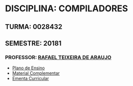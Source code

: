 # DISCIPLINA: COMPILADORES

## TURMA: 0028432 

## SEMESTRE: 20181

### PROFESSOR: [RAFAEL TEIXEIRA DE ARAUJO](http://lattes.cnpq.br/5847892628096217)

- [Plano de Ensino](Plano_de_Ensino.md)
- [Material Complementar](MaterialComplementar.md)
- [Ementa Curricular](ementa.md)

